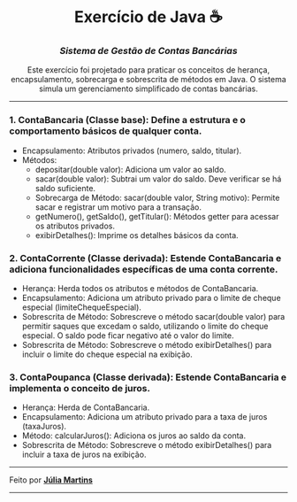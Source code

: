 <div align="center">
  
  # Exercício de Java ☕
  ### *Sistema de Gestão de Contas Bancárias*
  Este exercício foi projetado para praticar os conceitos de herança, encapsulamento, sobrecarga e sobrescrita de métodos em Java. O sistema simula um gerenciamento simplificado de contas bancárias.
</div>

---

### 1. ContaBancaria (Classe base): Define a estrutura e o comportamento básicos de qualquer conta.

- Encapsulamento: Atributos privados (numero, saldo, titular).
- Métodos:
  - depositar(double valor): Adiciona um valor ao saldo.
  - sacar(double valor): Subtrai um valor do saldo. Deve verificar se há saldo suficiente.
  - Sobrecarga de Método: sacar(double valor, String motivo): Permite sacar e registrar um motivo para a transação.
  - getNumero(), getSaldo(), getTitular(): Métodos getter para acessar os atributos privados.
  - exibirDetalhes(): Imprime os detalhes básicos da conta.

### 2. ContaCorrente (Classe derivada): Estende ContaBancaria e adiciona funcionalidades específicas de uma conta corrente.

- Herança: Herda todos os atributos e métodos de ContaBancaria.
- Encapsulamento: Adiciona um atributo privado para o limite de cheque especial (limiteChequeEspecial).
- Sobrescrita de Método: Sobrescreve o método sacar(double valor) para permitir saques que excedam o saldo, utilizando o limite do cheque especial. O saldo pode ficar negativo até o valor do limite.
- Sobrescrita de Método: Sobrescreve o método exibirDetalhes() para incluir o limite do cheque especial na exibição.

### 3. ContaPoupanca (Classe derivada): Estende ContaBancaria e implementa o conceito de juros.

- Herança: Herda de ContaBancaria.
- Encapsulamento: Adiciona um atributo privado para a taxa de juros (taxaJuros).
- Método: calcularJuros(): Adiciona os juros ao saldo da conta.
- Sobrescrita de Método: Sobrescreve o método exibirDetalhes() para incluir a taxa de juros na exibição.

---

Feito por **[Júlia Martins](https://github.com/Juuh07)**  

---

